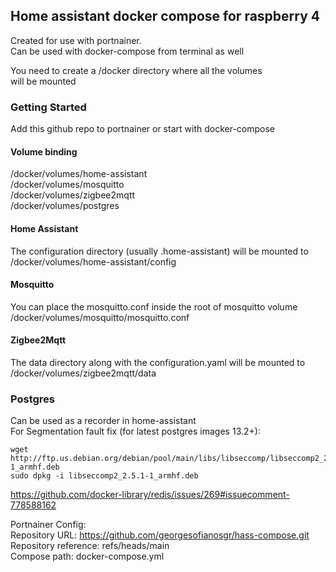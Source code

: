 ## Home assistant docker compose for raspberry 4

Created for use with portnainer.  
Can be used with docker-compose from terminal as well

You need to create a /docker directory where all the volumes  
will be mounted  

### Getting Started
Add this github repo to portnainer or start with docker-compose

#### Volume binding
/docker/volumes/home-assistant  
/docker/volumes/mosquitto  
/docker/volumes/zigbee2mqtt  
/docker/volumes/postgres  

#### Home Assistant
The configuration directory (usually .home-assistant) will be mounted to  
/docker/volumes/home-assistant/config  

#### Mosquitto
You can place the mosquitto.conf inside the root of mosquitto volume  
/docker/volumes/mosquitto/mosquitto.conf  
  
#### Zigbee2Mqtt
The data directory along with the configuration.yaml will be mounted to  
/docker/volumes/zigbee2mqtt/data

### Postgres
Can be used as a recorder in home-assistant  
For Segmentation fault fix (for latest postgres images 13.2+):  
```
wget http://ftp.us.debian.org/debian/pool/main/libs/libseccomp/libseccomp2_2.5.1-1_armhf.deb
sudo dpkg -i libseccomp2_2.5.1-1_armhf.deb 
```
https://github.com/docker-library/redis/issues/269#issuecomment-778588162  

Portnainer Config:  
Repository URL: https://github.com/georgesofianosgr/hass-compose.git  
Repository reference: refs/heads/main  
Compose path: docker-compose.yml  
